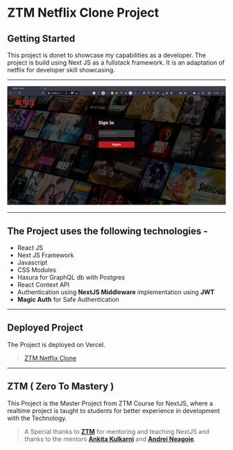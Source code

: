 # ZTM Netflix Clone Project

## Getting Started

This project is donet to showcase my capabilities as a developer. The project is build using Next JS as a fullstack framework. It is an adaptation of netflix for developer skill showcasing.

---

![ZTM Netflix Clone Login Page!](/public/static/Netflix-Login.png 'ZTM Netflix Clone')

---

## The Project uses the following technologies -

- React JS
- Next JS Framework
- Javascript
- CSS Modules
- Hasura for GraphQL db with Postgres
- React Context API
- Authentication using **NextJS Middleware** implementation using **JWT**
- **Magic Auth** for Safe Authentication

---

## Deployed Project

The Project is deployed on Vercel.

> [ZTM Netflix Clone](https://ztm-netflix-clone.vercel.app/)

---

## ZTM ( Zero To Mastery )

This Project is the Master Project from ZTM Course for NextJS, where a realtime project is taught to students for better experience in development with the Technology.

> A Special thanks to [**ZTM**](https://zerotomastery.io/) for mentoring and teaching NextJS and thanks to the mentors [**Ankita Kulkarni**](https://kulkarniankita.com/) and [**Andrei Neagoie**](https://zerotomastery.io/about/instructor/andrei-neagoie/).
